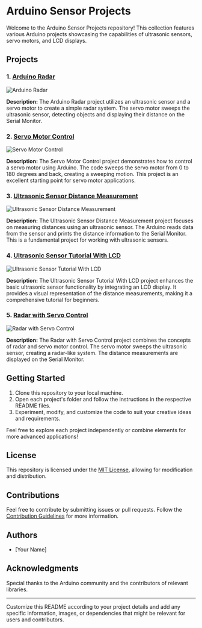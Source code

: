 # Arduino Sensor Projects

Welcome to the Arduino Sensor Projects repository! This collection features various Arduino projects showcasing the capabilities of ultrasonic sensors, servo motors, and LCD displays.

## Projects

### 1. [Arduino Radar](Arduino_Radar.ino)
![Arduino Radar](images/arduino_radar.gif)

**Description:**
The Arduino Radar project utilizes an ultrasonic sensor and a servo motor to create a simple radar system. The servo motor sweeps the ultrasonic sensor, detecting objects and displaying their distance on the Serial Monitor.

### 2. [Servo Motor Control](Servo.ino)
![Servo Motor Control](images/servo_motor_control.gif)

**Description:**
The Servo Motor Control project demonstrates how to control a servo motor using Arduino. The code sweeps the servo motor from 0 to 180 degrees and back, creating a sweeping motion. This project is an excellent starting point for servo motor applications.

### 3. [Ultrasonic Sensor Distance Measurement](Ultrasonic_Sensor.ino)
![Ultrasonic Sensor Distance Measurement](images/ultrasonic_sensor.gif)

**Description:**
The Ultrasonic Sensor Distance Measurement project focuses on measuring distances using an ultrasonic sensor. The Arduino reads data from the sensor and prints the distance information to the Serial Monitor. This is a fundamental project for working with ultrasonic sensors.

### 4. [Ultrasonic Sensor Tutorial With LCD](Ultrasonic_Sensor_Tutorial_WithLCD.ino)
![Ultrasonic Sensor Tutorial With LCD](images/ultrasonic_sensor_lcd.gif)

**Description:**
The Ultrasonic Sensor Tutorial With LCD project enhances the basic ultrasonic sensor functionality by integrating an LCD display. It provides a visual representation of the distance measurements, making it a comprehensive tutorial for beginners.

### 5. [Radar with Servo Control](sketch_Radar__Servo.pde)
![Radar with Servo Control](images/radar_with_servo.gif)

**Description:**
The Radar with Servo Control project combines the concepts of radar and servo motor control. The servo motor sweeps the ultrasonic sensor, creating a radar-like system. The distance measurements are displayed on the Serial Monitor.

## Getting Started

1. Clone this repository to your local machine.
2. Open each project's folder and follow the instructions in the respective README files.
3. Experiment, modify, and customize the code to suit your creative ideas and requirements.

Feel free to explore each project independently or combine elements for more advanced applications!

## License

This repository is licensed under the [MIT License](LICENSE), allowing for modification and distribution.

## Contributions

Feel free to contribute by submitting issues or pull requests. Follow the [Contribution Guidelines](CONTRIBUTING.md) for more information.

## Authors

- [Your Name]

## Acknowledgments

Special thanks to the Arduino community and the contributors of relevant libraries.

---

Customize this README according to your project details and add any specific information, images, or dependencies that might be relevant for users and contributors.
